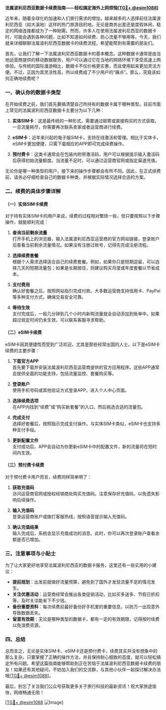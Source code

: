 **法属波利尼西亚数据卡续费指南——轻松搞定海外上网烦恼[[TG💪+ @esim1088](https://t.me/s/esim1088)]**

近年来，随着全球化的加速和人们旅行需求的增加，越来越多的人选择前往法属波利尼西亚（如大溪地）这样的热门旅游目的地。无论是商务出差还是度假休闲，稳定的网络连接都成为了一种刚需。然而，许多人在使用法属波利尼西亚的数据卡时，可能会遇到各种问题，比如不知道如何续费、担心流量不够用等。今天，我们就来详细聊聊法属波利尼西亚数据卡的续费流程，希望能帮到有需要的朋友们。

首先，让我们了解一下法属波利尼西亚数据卡的基本概念。这种数据卡通常是由当地运营商提供的移动数据服务，用户可以通过它在当地的网络环境下享受高速上网体验。与传统的国际漫游相比，数据卡不仅价格更实惠，而且使用起来更加灵活方便。不过，正因为其灵活性高，所以续费成了不少用户的“痛点”。那么，究竟该如何正确地续费呢？

### 一、确认你的数据卡类型

在开始续费之前，我们首先要搞清楚自己所持有的数据卡属于哪种类型。目前市面上常见的法属波利尼西亚数据卡主要分为以下几种：

1. **实体SIM卡**：这是最传统的一种形式，需要通过邮寄或直接购买的方式获取。一旦流量耗尽，你需要再次联系卖家或者运营商进行续费。
   
2. **eSIM卡**：近年来兴起的电子版SIM卡，支持在线激活和管理。相比于实体卡，eSIM卡更加便捷，只需下载相应的APP即可完成续费操作。

3. **预付费卡**：这类卡通常会在包装内附带激活码，用户可以根据提示输入激活码后获得初始流量额度。当流量不足时，可以通过运营商官网或指定渠道充值。

无论你是哪一种类型的用户，接下来的操作步骤都会有所不同。因此，在正式续费前，请务必仔细检查自己的数据卡种类，并根据实际情况选择合适的方案。

### 二、续费的具体步骤详解

#### （一）实体SIM卡续费

对于持有实体SIM卡的用户来说，续费的过程相对繁琐一些，但只要按照以下步骤操作，就能顺利完成：

1. **查询当前剩余流量**  
   打开手机上的浏览器，输入法属波利尼西亚运营商的官方网站链接，登录账户后查看当前剩余流量情况。如果没有注册过账号，记得先完成注册流程。

2. **选择续费套餐**  
   根据个人需求选择适合自己的续费套餐。例如，如果你只是短期逗留，可以选择几天的短期流量包；如果是长期居住，则建议购买月度或年度套餐以节省成本。

3. **支付费用**  
   确认好套餐之后，按照网站指引完成付款。大多数运营商支持信用卡、PayPal等多种支付方式，确保交易安全可靠。

4. **等待生效**  
   支付完成后，一般几分钟到几个小时内新购流量就会自动添加到账单中。如果超过规定时间仍未生效，可以联系客服寻求帮助。

#### （二）eSIM卡续费

eSIM卡因其便捷性而受到广泛欢迎，尤其是那些经常出国的人士。以下是eSIM卡续费的主要步骤：

1. **下载官方APP**  
   首先要下载并安装法属波利尼西亚运营商提供的官方应用程序。这些APP通常会提供全面的功能支持，包括流量监控、套餐购买等。

2. **登录账户**  
   使用手机号码或其他验证方式登录APP，进入个人中心页面。

3. **选择续费选项**  
   在APP内找到“续费”或“购买新套餐”的入口，然后挑选合适的流量包。

4. **完成支付**  
   选择好套餐后，按照指示完成支付操作。与实体SIM卡类似，eSIM卡也支持多种支付手段。

5. **更新配置文件**  
   支付成功后，APP会自动为你更新eSIM卡中的配置文件，新的流量将在短时间内生效。

#### （三）预付费卡续费

对于预付费卡用户而言，续费同样简单明了：

1. **获取充值码**  
   访问运营商官网或授权经销商处购买充值码。注意保存好充值码，以免遗失影响后续操作。

2. **输入充值码**  
   登录运营商账户或拨打客服热线，按照语音提示输入充值码。

3. **确认充值结果**  
   输入完成后，系统会显示充值成功的消息。此时，你可以再次登录账户查看余额是否已增加。

### 三、注意事项与小贴士

为了让大家更好地享受法属波利尼西亚的数据卡服务，这里还有一些实用的小建议：

- **提前规划**：出发前就做好流量预算，避免到了国外才发现流量不足的情况发生。
- **关注优惠活动**：运营商经常会推出各类促销活动，比如买多送多、节假日折扣等，及时关注能省下不少钱。
- **备份重要资料**：每次续费前最好备份好手机里的重要信息，以防万一出现意外导致数据丢失。
- **留意有效期**：无论是哪种类型的数据卡，都有一定的有效期限，记得按时续费以免浪费资源。

### 四、总结

总而言之，无论是实体SIM卡、eSIM卡还是预付费卡，续费其实并没有想象中的那么复杂。只要掌握了正确的操作方法，并且保持耐心细致的态度，就可以轻松搞定所有问题。希望这篇指南能够帮助到正在苦恼于法属波利尼西亚数据卡续费的朋友！如果还有其他疑问，不妨加入我们的交流群，与其他小伙伴一起探讨解决办法哦[[TG💪+ @esim1088](https://t.me/s/esim1088)]。

最后，别忘了关注我们公众号获取更多关于旅行科技的最新资讯！祝大家旅途愉快，网络畅通无阻！

[[TG💪+ @esim1088](https://t.me/s/esim1088) ![Image](https://i.postimg.cc/4NQfJmqS/Snipaste-2025-05-13-00-14-12.png)]